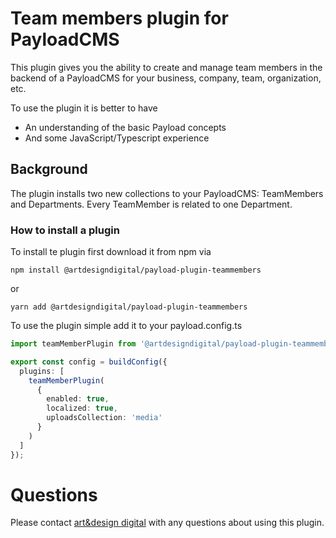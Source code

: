 # Team members plugin for PayloadCMS

This plugin gives you the ability to create and manage team members in the backend of a PayloadCMS for your business, company, team, organization, etc.

To use the plugin it is better to have

* An understanding of the basic Payload concepts
* And some JavaScript/Typescript experience

## Background

The plugin installs two new collections to your PayloadCMS: TeamMembers and Departments. Every TeamMember is related to one Department.

### How to install a plugin

To install te plugin first download it from npm via

```terminal
npm install @artdesigndigital/payload-plugin-teammembers
```

or

```terminal
yarn add @artdesigndigital/payload-plugin-teammembers
```

To use the plugin simple add it to your payload.config.ts

```ts
import teamMemberPlugin from '@artdesigndigital/payload-plugin-teammembers'

export const config = buildConfig({
  plugins: [
    teamMemberPlugin(
      {
        enabled: true,
        localized: true,
        uploadsCollection: 'media'
      }
    )
  ]
});
```

# Questions
Please contact [art&design digital](mailto:info@ad-digital.de) with any questions about using this plugin.
